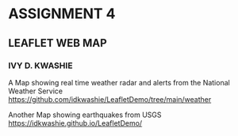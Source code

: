 # ASSIGNMENT 4
## LEAFLET WEB MAP
### IVY D. KWASHIE
A Map showing real time weather radar and alerts from the National Weather Service
 <https://github.com/idkwashie/LeafletDemo/tree/main/weather>

Another Map showing earthquakes from USGS
<https://idkwashie.github.io/LeafletDemo/>
